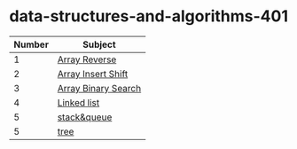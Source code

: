 # data-structures-and-algorithms-401


| Number | Subject                                                |
| ------ | ------------------------------------------------------ |
| 1      | [Array Reverse](./array-reverse/README.md)             |
| 2      | [Array Insert Shift](./array-insert-shift/README.md)   |
| 3      | [Array Binary Search](./array-binary-search/README.md) |
| 4      | [Linked list](./linked-list/README.md)                 |
| 5      | [stack&queue](stack&queue/app/src/main/java/stackAndQueue/README.md)|
| 5      | [tree](./tree/README.md)|


